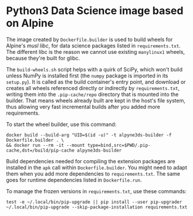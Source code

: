# Python3 Data Science image based on Alpine

The image created by `Dockerfile.builder` is used
to build wheels for Alpine's *musl libc*,
for data science packages listed in ``requirements.txt``.
The different libc is the reason we cannot use existing
``manylinux1`` wheels, because they're built for glibc.

The ``build-wheels.sh`` script helps with a quirk of SciPy,
which won't build unless NumPy is installed first
(the ``numpy`` package is imported in its ``setup.py``).
It is called as the build container's entry point,
and download or creates all wheels referenced directly or
indirectly by ``requirements.txt``, writing them into the
``.pip-cache/repo`` directory that is mounted into the builder.
That means wheels already built are kept in the host's file system,
thus allowing very fast incremental builds after you added more requirements.

To start the wheel builder, use this command:

    docker build --build-arg "UID=$(id -u)" -t alpyne3ds-builder -f Dockerfile.builder . \
    && docker run --rm -it --mount type=bind,src=$PWD/.pip-cache,dst=/build/pip-cache alpyne3ds-builder

Build dependencies needed for compiling the extension packages
are installed in the ``apk`` call within ``Dockerfile.builder``.
You might need to adapt them when you add more dependencies
to ``requirements.txt``.
The same goes for runtime dependencies listed in ``Dockerfile.run``.

To manage the frozen versions in ``requirements.txt``, use these commands:

    test -e ~/.local/bin/pip-upgrade || pip install --user pip-upgrader
    ~/.local/bin/pip-upgrade --skip-package-installation requirements.txt
